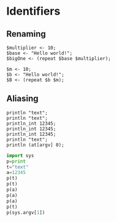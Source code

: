 # Identifiers

## Renaming

```polygolf
$multiplier <- 10;
$base <- "Hello world!";
$bigOne <- (repeat $base $multiplier);
```

```polygolf idents.renameIdents()
$m <- 10;
$b <- "Hello world!";
$B <- (repeat $b $m);
```

## Aliasing

```polygolf
println "text";
println "text";
println_int 12345;
println_int 12345;
println_int 12345;
println "text";
println (at[argv] 0);

```

<!-- alias plugin cannot be tested directly yet, so we test it on Python -->

```py
import sys
p=print
t="text"
a=12345
p(t)
p(t)
p(a)
p(a)
p(a)
p(t)
p(sys.argv[1])
```
